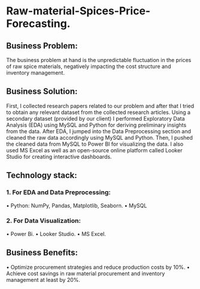 # Raw-material-Spices-Price-Forecasting.
## Business Problem: 
The business problem at hand is the unpredictable fluctuation in the prices of raw spice materials, negatively impacting the cost structure and inventory management.
## Business Solution: 
First, I collected research papers related to our problem and after that I tried to obtain any relevant dataset from the collected research articles. Using a secondary dataset (provided by our client) I performed Exploratory Data Analysis (EDA) using MySQL and Python for deriving preliminary insights from the data. After EDA, I jumped into the Data Preprocessing section and cleaned the raw data accordingly using MySQL and Python. Then, I pushed the cleaned data from MySQL to Power BI for visualizing the data. I also used MS Excel as well as an open-source online platform called Looker Studio for creating interactive dashboards.
## Technology stack:
### 1. For EDA and Data Preprocessing:
• Python: NumPy, Pandas, Matplotlib, Seaborn.
• MySQL
### 2. For Data Visualization:
• Power Bi.
• Looker Studio.
• MS Excel.
## Business Benefits:
• Optimize procurement strategies and reduce production costs by 10%.
• Achieve cost savings in raw material procurement and inventory management at least by 20%.

